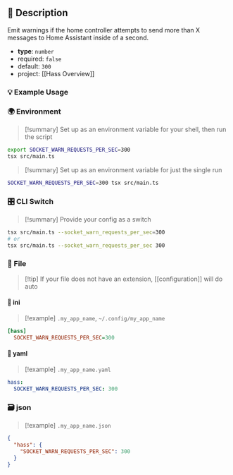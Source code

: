 ## 📜 Description

Emit warnings if the home controller attempts to send more than X messages to Home Assistant inside of a second.

- **type**: `number`
- required: `false`
- default: `300`
- project: [[Hass Overview]]

### 💡 Example Usage

### 🌍 Environment

> [!summary] Set up as an environment variable for your shell, then run the script
```bash
export SOCKET_WARN_REQUESTS_PER_SEC=300
tsx src/main.ts
```
> [!summary] Set up as an environment variable for just the single run

```bash
SOCKET_WARN_REQUESTS_PER_SEC=300 tsx src/main.ts
```
### 🎛️ CLI Switch

> [!summary] Provide your config as a switch
```bash
tsx src/main.ts --socket_warn_requests_per_sec=300
# or
tsx src/main.ts --socket_warn_requests_per_sec 300
```
### 📁 File
> [!tip] If your file does not have an extension, [[configuration]] will do auto
#### 📘 ini

> [!example] 
> `.my_app_name`, `~/.config/my_app_name`

```ini
[hass]
  SOCKET_WARN_REQUESTS_PER_SEC=300
```
#### 📄 yaml

> [!example]
> `.my_app_name.yaml`

```yaml
hass:
  SOCKET_WARN_REQUESTS_PER_SEC: 300
```
### 🗃️ json

> [!example]
> `.my_app_name.json`

```json
{
  "hass": {
    "SOCKET_WARN_REQUESTS_PER_SEC": 300
  }
}
```